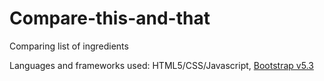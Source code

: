 # Compare-this-and-that
Comparing list of ingredients 

Languages and frameworks used: HTML5/CSS/Javascript, <a href="https://getbootstrap.com/docs/5.3/utilities/text/">Bootstrap v5.3</a>
